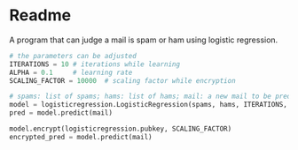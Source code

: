 # Readme

A program that can judge a mail is spam or ham using logistic regression.

```python
# the parameters can be adjusted
ITERATIONS = 10 # iterations while learning
ALPHA = 0.1     # learning rate
SCALING_FACTOR = 10000  # scaling factor while encryption

# spams: list of spams; hams: list of hams; mail: a new mail to be predicted
model = logisticregression.LogisticRegression(spams, hams, ITERATIONS, ALPHA)
pred = model.predict(mail)

model.encrypt(logisticregression.pubkey, SCALING_FACTOR)
encrypted_pred = model.predict(mail)
```